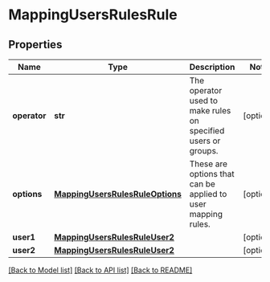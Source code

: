 # MappingUsersRulesRule

## Properties
Name | Type | Description | Notes
------------ | ------------- | ------------- | -------------
**operator** | **str** | The operator used to make rules on specified users or groups. | [optional] 
**options** | [**MappingUsersRulesRuleOptions**](MappingUsersRulesRuleOptions.md) | These are options that can be applied to user mapping rules. | [optional] 
**user1** | [**MappingUsersRulesRuleUser2**](MappingUsersRulesRuleUser2.md) |  | [optional] 
**user2** | [**MappingUsersRulesRuleUser2**](MappingUsersRulesRuleUser2.md) |  | [optional] 

[[Back to Model list]](../README.md#documentation-for-models) [[Back to API list]](../README.md#documentation-for-api-endpoints) [[Back to README]](../README.md)


